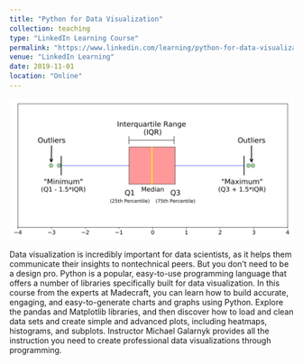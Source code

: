 ```yaml
---
title: "Python for Data Visualization"
collection: teaching
type: "LinkedIn Learning Course"
permalink: "https://www.linkedin.com/learning/python-for-data-visualization/effectively-present-data-with-python"
venue: "LinkedIn Learning"
date: 2019-11-01
location: "Online"
---
```


<a href="https://www.linkedin.com/learning/python-for-data-visualization/effectively-present-data-with-python">
  <img src="boxplot.png" alt="Python for Data Visualization Course">
</a>

Data visualization is incredibly important for data scientists, as it helps them communicate their insights to nontechnical peers. But you don’t need to be a design pro. Python is a popular, easy-to-use programming language that offers a number of libraries specifically built for data visualization. In this course from the experts at Madecraft, you can learn how to build accurate, engaging, and easy-to-generate charts and graphs using Python. Explore the pandas and Matplotlib libraries, and then discover how to load and clean data sets and create simple and advanced plots, including heatmaps, histograms, and subplots. Instructor Michael Galarnyk provides all the instruction you need to create professional data visualizations through programming.
